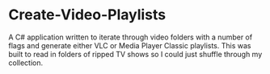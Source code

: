 # Create-Video-Playlists

A C# application written to iterate through video folders with a number of flags and generate either VLC or Media Player Classic playlists. This was built to read in folders of ripped TV shows so I could just shuffle through my collection.
